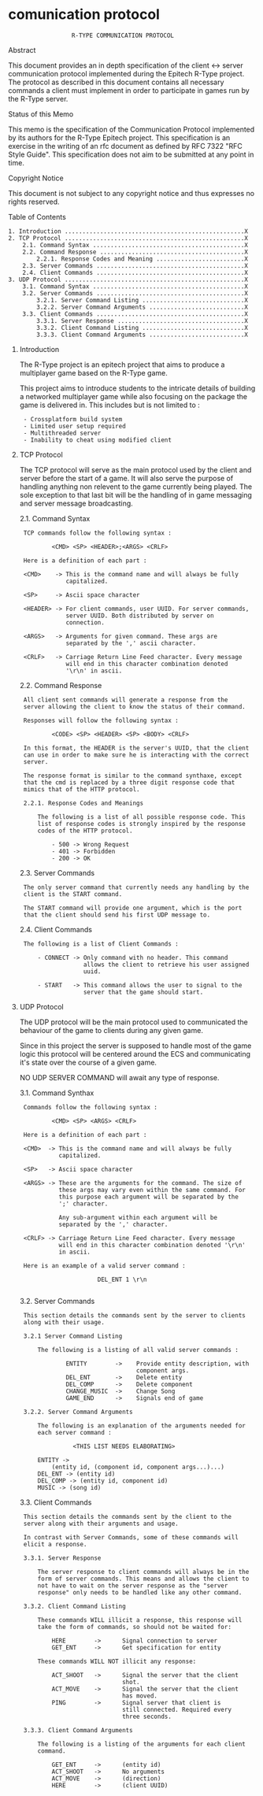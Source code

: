 # comunication protocol

```
                  R-TYPE COMMUNICATION PROTOCOL
```

Abstract

This document provides an in depth specification of the client <-> server communication protocol implemented during the Epitech R-Type project. The protocol as described in this document contains all necessary commands a client must implement in order to participate in games run by the R-Type server.

Status of this Memo

This memo is the specification of the Communication Protocol implemented by its authors for the R-Type Epitech project. This specification is an exercise in the writing of an rfc document as defined by RFC 7322 "RFC Style Guide". This specification does not aim to be submitted at any point in time.

Copyright Notice

This document is not subject to any copyright notice and thus expresses no rights reserved.

Table of Contents

```
1. Introduction ...................................................X
2. TCP Protocol ...................................................X
    2.1. Command Syntax ...........................................X
    2.2. Command Response .........................................X
        2.2.1. Response Codes and Meaning .........................X
    2.3. Server Commands ..........................................X
    2.4. Client Commands ..........................................X
3. UDP Protocol ...................................................X
    3.1. Command Syntax ...........................................X
    3.2. Server Commands ..........................................X
        3.2.1. Server Command Listing .............................X
        3.2.2. Server Command Arguments ...........................X
    3.3. Client Commands ..........................................X
        3.3.1. Server Response ....................................X
        3.3.2. Client Command Listing .............................X
        3.3.3. Client Command Arguments ...........................X
```

1.  Introduction

    The R-Type project is an epitech project that aims to produce a multiplayer game based on the R-Type game.

    This project aims to introduce students to the intricate details of building a networked multiplayer game while also focusing on the package the game is delivered in. This includes but is not limited to :

    ```
     - Crossplatform build system
     - Limited user setup required
     - Multithreaded server
     - Inability to cheat using modified client
    ```
2.  TCP Protocol

    The TCP protocol will serve as the main protocol used by the client and server before the start of a game. It will also serve the purpose of handling anything non relevent to the game currently being played. The sole exception to that last bit will be the handling of in game messaging and server message broadcasting.

    2.1. Command Syntax

    ```
     TCP commands follow the following syntax :

             <CMD> <SP> <HEADER>;<ARGS> <CRLF>

     Here is a definition of each part :

     <CMD>    -> This is the command name and will always be fully
                 capitalized.

     <SP>     -> Ascii space character

     <HEADER> -> For client commands, user UUID. For server commands,
                 server UUID. Both distributed by server on
                 connection.
     
     <ARGS>   -> Arguments for given command. These args are
                 separated by the ',' ascii character.

     <CRLF>   -> Carriage Return Line Feed character. Every message
                 will end in this character combination denoted
                 '\r\n' in ascii.
    ```

    2.2. Command Response

    ```
     All client sent commands will generate a response from the
     server allowing the client to know the status of their command.

     Responses will follow the following syntax :

             <CODE> <SP> <HEADER> <SP> <BODY> <CRLF>

     In this format, the HEADER is the server's UUID, that the client
     can use in order to make sure he is interacting with the correct
     server.

     The response format is similar to the command synthaxe, except
     that the cmd is replaced by a three digit response code that
     mimics that of the HTTP protocol.

     2.2.1. Response Codes and Meanings

         The following is a list of all possible response code. This
         list of response codes is strongly inspired by the response
         codes of the HTTP protocol.

             - 500 -> Wrong Request
             - 401 -> Forbidden
             - 200 -> OK
    ```

    2.3. Server Commands

    ```
     The only server command that currently needs any handling by the
     client is the START command.

     The START command will provide one argument, which is the port
     that the client should send his first UDP message to.
    ```

    2.4. Client Commands

    ```
     The following is a list of Client Commands :

         - CONNECT -> Only command with no header. This command
                      allows the client to retrieve his user assigned
                      uuid.

         - START   -> This command allows the user to signal to the
                      server that the game should start.
    ```
3.  UDP Protocol

    The UDP protocol will be the main protocol used to communicated the behaviour of the game to clients during any given game.

    Since in this project the server is supposed to handle most of the game logic this protocol will be centered around the ECS and communicating it's state over the course of a given game.

    NO UDP SERVER COMMAND will await any type of response.

    3.1. Command Synthax

    ```
     Commands follow the following syntax :

             <CMD> <SP> <ARGS> <CRLF>
     
     Here is a definition of each part :

     <CMD>  -> This is the command name and will always be fully
               capitalized.

     <SP>   -> Ascii space character

     <ARGS> -> These are the arguments for the command. The size of
               these args may vary even within the same command. For
               this purpose each argument will be separated by the
               ';' character.
               
               Any sub-argument within each argument will be
               separated by the ',' character.

     <CRLF> -> Carriage Return Line Feed character. Every message
               will end in this character combination denoted '\r\n'
               in ascii.
     
     Here is an example of a valid server command :

                          DEL_ENT 1 \r\n
     
    ```

    3.2. Server Commands

    ```
     This section details the commands sent by the server to clients
     along with their usage.

     3.2.1 Server Command Listing

         The following is a listing of all valid server commands :

                 ENTITY        ->    Provide entity description, with
                                     component args.
                 DEL_ENT       ->    Delete entity
                 DEL_COMP      ->    Delete component
                 CHANGE_MUSIC  ->    Change Song
                 GAME_END      ->    Signals end of game

     3.2.2. Server Command Arguments

         The following is an explanation of the arguments needed for
         each server command :

                   <THIS LIST NEEDS ELABORATING>

         ENTITY ->
             (entity id, (component id, component args...)...)
         DEL_ENT -> (entity id)
         DEL_COMP -> (entity id, component id)
         MUSIC -> (song id)
    ```

    3.3. Client Commands

    ```
     This section details the commands sent by the client to the
     server along with their arguments and usage.

     In contrast with Server Commands, some of these commands will
     elicit a response.

     3.3.1. Server Response

         The server response to client commands will always be in the
         form of server commands. This means and allows the client to
         not have to wait on the server response as the "server
         response" only needs to be handled like any other command.

     3.3.2. Client Command Listing

         These commands WILL illicit a response, this response will
         take the form of commands, so should not be waited for:

             HERE        ->      Signal connection to server
             GET_ENT     ->      Get specification for entity

         These commands WILL NOT illicit any response:

             ACT_SHOOT   ->      Signal the server that the client
                                 shot.
             ACT_MOVE    ->      Signal the server that the client
                                 has moved.
             PING        ->      Signal server that client is
                                 still connected. Required every
                                 three seconds.

     3.3.3. Client Command Arguments

         The following is a listing of the arguments for each client
         command.

             GET_ENT     ->      (entity id)
             ACT_SHOOT   ->      No arguments
             ACT_MOVE    ->      (direction)
             HERE        ->      (client UUID)
    ```

